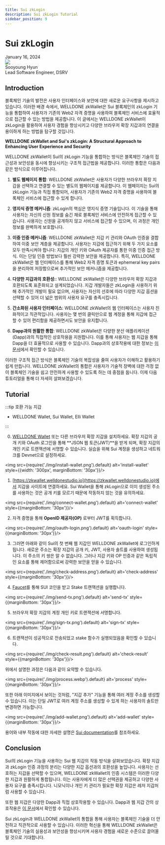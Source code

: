 ```yaml
---
title: Sui zkLogin
description: Sui zkLogin Tutorial 
sidebar_position: 9
---
```


# Sui zkLogin

<div>
  <span className='author-sm'>January 16, 2024</span>
  <div className='author-div'>
    <div className='author-avatars'>
      <a href='https://github.com/0xhsy' target='_blank'><img src='https://avatars.githubusercontent.com/u/102006034?v=4' /></a>
    </div>
    <div>
      <span className='author-name'>Sooyoung Hyun</span><br/>
      <span className='author-sm'>Lead Software Engineer, DSRV </span>
    </div>
  </div>
</div>

## Introduction

블록체인 기술의 발전은 사용자 인터페이스와 보안에 대한 새로운 요구사항을 제시하고 있습니다. 이러한 배경 속에서, WELLDONE zkWallet은 Sui 블록체인의 zkLogin 기능을 통합하여 사용자가 기존의 Web2 자격 증명을 사용하여 블록체인 서비스에 효율적으로 접근할 수 있는 방법을 제공합니다. 이 글에서는 WELLDONE zkWallet이 zkLogin을 활용하여 사용자 경험을 향상시키고 다양한 브라우저 확장 지갑과의 연결을 용이하게 하는 방법을 탐구할 것입니다.

**WELLDONE zkWallet and Sui's zkLogin: A Structural Approach to Enhancing User Experience and Security**

WELLDONE zkWallet이 Sui의 zkLogin 기능을 통합하는 방식은 블록체인 기술의 접근성과 보안성을 동시에 향상시키는 구조적 접근법을 제공합니다. 이러한 통합은 다음과 같은 방식으로 이루어집니다.

1. **별도 웹페이지 통합**: WELLDONE zkWallet은 사용자가 다양한 브라우저 확장 지갑을 선택하고 연결할 수 있는 별도의 웹페이지를 제공합니다. 이 웹페이지는 Sui의 zkLogin 기능과 직접 통합되어, 사용자가 기존의 Web2 자격 증명을 사용하여 블록체인 서비스에 접근할 수 있게 합니다.

2. **영지식 증명 메커니즘**: zkLogin의 핵심은 영지식 증명 기술입니다. 이 기술을 통해 사용자는 자신의 신원 정보를 숨긴 채로 블록체인 서비스에 안전하게 접근할 수 있습니다. 사용자는 신원을 공개하지 않고 서비스에 접근할 수 있으며, 이 과정은 개인 정보를 완벽하게 보호합니다.

3. **이중 인증 메커니즘**: WELLDONE zkWallet은 지갑 키 관리와 OAuth 인증을 결합하여 이중 보안 계층을 제공합니다. 사용자는 지갑에 접근하기 위해 두 가지 요소를 모두 만족시켜야 합니다: 지갑의 개인 키와 OAuth 제공자를 통한 이중 인증 접근 방식. 이는 단일 인증 방법보다 훨씬 강력한 보안을 제공합니다. 특히, WELLDONE zkWallet은 웹 인터페이스를 통해 Web2 자격 증명 토큰과 ephemeral key pairs을 분리하여 저장함으로써 추가적인 보안 메커니즘을 제공합니다.

4. **다양한 지갑과의 호환성:**: WELLDONE zkWallet은 다양한 브라우저 확장 지갑과 호환되도록 표준화되고 설계되었습니다. 지갑 개발자들은 zkLogin을 사용하기 위해 추가적인 개발이 필요 없으며, 사용자는 자신의 선호에 따라 다양한 지갑 옵션을 선택할 수 있어 더 넓은 범위의 사용자 요구를 충족시킵니다.

5. **간소화된 사용자 인터페이스**: WELLDONE zkWallet의 웹 인터페이스는 사용자 친화적이고 직관적입니다. 사용자는 몇 번의 클릭만으로 웹 계정을 통해 지갑에 접근할 수 있어 편리함을 제공하면서도 보안을 유지합니다.

6. **Dapp과의 원활한 통합**: WELLDONE zkWallet은 다양한 분산 애플리케이션(Dapp)과의 직접적인 상호작용을 지원합니다. 이를 통해 사용자는 웹 지갑을 통해 Dapp을 더 효율적으로 사용할 수 있습니다. Dapp과의 상호작용에 대한 정보는 [이 문서](https://docs.welldonestudio.io/wallet/zkWallet)에서 확인할 수 있습니다.

이러한 구조적 접근 방식은 블록체인 기술의 복잡성을 줄여 사용자가 이해하고 활용하기 쉽게 만듭니다. WELLDONE zkWallet의 통합은 사용자가 기술적 장벽에 대한 걱정 없이 블록체인 기술을 쉽고 안전하게 사용할 수 있도록 하는 데 중점을 둡니다. 이제 다음 튜토리얼을 통해 더 자세히 살펴보겠습니다.

## Tutorial

:::tip 호환 가능 지갑

- WELLDONE Wallet, Sui Wallet, Elli Wallet

:::

0. [WELLDONE Wallet](https://docs.welldonestudio.io/wallet/manual) 또는 다른 브라우저 확장 지갑을 설치하세요. 확장 지갑의 공개 키와 OAuth 로그인을 통해 **JSON 웹 토큰(JWT)**을 받게 되며, 확장 지갑의 개인 키로 트랜잭션에 서명할 수 있습니다. 실습을 위해 Sui 계정을 생성하고 네트워크를 Devnet으로 설정하세요.

<img src={require('./img/install-wallet.png').default} alt='install-wallet' style={{width: '300px', marginBottom: '30px'}}/>

1. [https://zkwallet.welldonestudio.io](https://zkwallet.welldonestudio.io)에서 지갑을 사이트에 연결하세요. Sui Wallet을 통해 zkLogin으로 이미 생성된 주소를 사용하는 것은 공개 키를 모르기 때문에 작동하지 않는 것을 유의하세요.

<img src={require('./img/connect-wallet.png').default} alt='connect-wallet'  style={{marginBottom: '30px'}}/>

2. 자격 증명을 통해 **OpenID 제공자(OP)** 로부터 JWT를 획득합니다.

<img src={require('./img/oauth-login.png').default} alt='oauth-login' style={{marginBottom: '30px'}}/>

3. 그러면 아래와 같이 Sui의 첫 번째 웹 지갑인 WELLDONE zkWallet에 로그인하게 됩니다. 새로운 주소는 확장 지갑의 공개 키, JWT, 사용자 솔트를 사용하여 생성됩니다. 이 주소의 키 쌍은 알 수 없습니다. 그러나 지갑 키와 OP 인증과 같은 독립적인 요소를 통해 제어함으로써 강력한 보안을 얻을 수 있습니다.

<img src={require('./img/check-address.png').default} alt='check-address' style={{marginBottom: '30px'}}/>

4. [Faucet](https://docs.sui.io/guides/developer/getting-started/get-coins)를 통해 SUI 코인을 받고 Stake 트랜잭션을 실행합니다.

<img src={require('./img/send-tx.png').default} alt='send-tx' style={{marginBottom: '30px'}}/>

5. 브라우저 확장 지갑의 계정 개인 키로 트랜잭션에 서명합니다.

<img src={require('./img/sign-tx.png').default} alt='sign-tx' style={{marginBottom: '30px'}}/>

6. 트랜잭션이 성공적으로 전송되었고 stake 함수가 실행되었음을 확인할 수 있습니다.

<img src={require('./img/check-result.png').default} alt='check-result' style={{marginBottom: '30px'}}/>

위에서 설명한 과정은 다음과 같이 요약할 수 있습니다.

<img src={require('./img/process.webp').default} alt='process' style={{marginBottom: '30px'}}/>

또한 아래 이미지에서 보이는 것처럼, "지갑 추가" 기능을 통해 여러 계정 주소를 생성할 수 있습니다. 이는 단일 JWT로 여러 계정 주소를 생성할 수 있게 하는 사용자의 솔트만 변경하면 가능합니다.

<img src={require('./img/add-wallet.png').default} alt='add-wallet' style={{marginBottom: '30px'}}/>

용어와 내부 작동에 대한 자세한 설명은 [Sui documentation](https://docs.sui.io/concepts/cryptography/zklogin)를 참조하세요.

## Conclusion

Sui의 zkLogin 기능을 사용하는 Sui 웹 지갑의 작동 방식을 살펴보았습니다. 확장 지갑과 zkLogin 인증 과정의 분리는 다양한 지갑 옵션과의 호환성을 높입니다. 사용자는 선호하는 지갑을 선택할 수 있으며, WELLDONE zkWallet의 인증 시스템은 이러한 다양한 지갑과 원활하게 통합됩니다. 이는 사용자에게 더 많은 선택권을 제공하고 다양한 사용자 요구를 충족시킵니다. 니모닉이나 개인 키 관리가 필요한 확장 지갑은 레저 지갑처럼 사용할 수 있습니다.

또한 웹 지갑은 다양한 Dapp과 직접 상호작용할 수 있습니다. Dapp과 웹 지갑 간의 상호작용은 [이 문서](https://docs.welldonestudio.io/wallet/zkWallet)에서 확인할 수 있습니다.

Sui zkLogin과 WELLDONE zkWallet의 통합을 통해 사용자는 블록체인 기술을 더 안전하고 직관적으로 사용할 수 있습니다. 이러한 혁신을 통해 WELLDONE zkWallet은 블록체인 기술의 실용성과 보안성을 향상시키며 사용자 경험을 새로운 수준으로 끌어올릴 것으로 기대합니다.